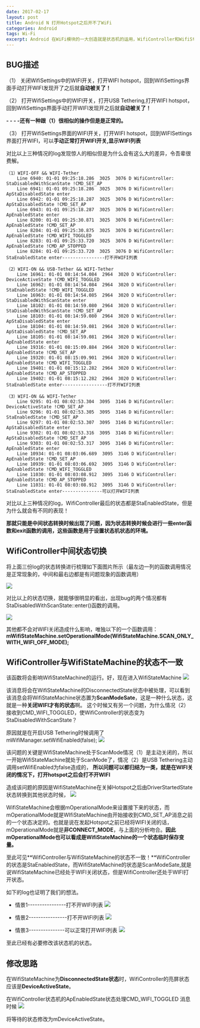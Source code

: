 ```yaml
---
date: 2017-02-17
layout: post
title: Android N 打开Hotspot之后开不了WiFi
categories: Android
tags: Wi-Fi
excerpt: Android 在WiFi模块的一大创造就是状态机的运用，WifiController和WifiStateMachine就是两大核心状态机，但是有时候也会出现两个状态机状态不一致的情况。
---
```

## **BUG描述**
（1） 关闭WifiSettings中的WIFI开关，打开WIFI hotspot，回到WifiSettings界面手动打开WIFI发现开了之后就**自动被关了！**

（2） 打开WifiSettings中的WIFI开关，打开USB Tethering,打开WIFI hotspot，回到WifiSettings界面手动打开WIFI发现开之后就**自动被关了！**

**- - - -还有一种跟（1）很相似的操作但是是正常的。**

（3） 打开WifiSettings界面的WIFI开关，打开WIFI hotspot，回到WIFISettings界面打开WIFI，可以**手动正常打开WIFI开关,显示WIFI列表**

<div>对比以上三种情况的log发现惊人的相似但是为什么会有这么大的差异，令吾辈很费解。</div>

```
（1）WIFI-OFF && WIFI-Tether
	Line 6940: 01-01 09:25:18.286  3025  3076 D WifiController:  StaDisabledWithScanState !CMD_SET_AP
	Line 6941: 01-01 09:25:18.286  3025  3076 D WifiController: ApStaDisabledState enter
	Line 6942: 01-01 09:25:18.287  3025  3076 D WifiController:  ApStaDisabledState !CMD_SET_AP
	Line 6943: 01-01 09:25:18.287  3025  3076 D WifiController: ApEnabledState enter
	Line 8200: 01-01 09:25:30.871  3025  3076 D WifiController:  ApEnabledState !CMD_SET_AP
	Line 8204: 01-01 09:25:30.875  3025  3076 D WifiController:  ApEnabledState !CMD_WIFI_TOGGLED
	Line 8283: 01-01 09:25:33.720  3025  3076 D WifiController:  ApEnabledState !CMD_AP_STOPPED
	Line 8284: 01-01 09:25:33.720  3025  3076 D WifiController: StaEnabledState enter----------------打不开WIFI列表
```
```
（2）WIFI-ON && USB-Tether && WIFI-Tether
	Line 16961: 01-01 08:14:54.084  2964  3020 D WifiController:  DeviceActiveState !CMD_WIFI_TOGGLED
	Line 16962: 01-01 08:14:54.084  2964  3020 D WifiController:  StaEnabledState !CMD_WIFI_TOGGLED
	Line 16963: 01-01 08:14:54.085  2964  3020 D WifiController: StaDisabledWithScanState enter
	Line 18102: 01-01 08:14:59.080  2964  3020 D WifiController:  StaDisabledWithScanState !CMD_SET_AP
	Line 18103: 01-01 08:14:59.080  2964  3020 D WifiController: ApStaDisabledState enter
	Line 18104: 01-01 08:14:59.081  2964  3020 D WifiController:  ApStaDisabledState !CMD_SET_AP
	Line 18105: 01-01 08:14:59.081  2964  3020 D WifiController: ApEnabledState enter
	Line 19316: 01-01 08:15:09.884  2964  3020 D WifiController:  ApEnabledState !CMD_SET_AP
	Line 19320: 01-01 08:15:09.901  2964  3020 D WifiController:  ApEnabledState !CMD_WIFI_TOGGLED
	Line 19401: 01-01 08:15:12.282  2964  3020 D WifiController:  ApEnabledState !CMD_AP_STOPPED
	Line 19402: 01-01 08:15:12.282  2964  3020 D WifiController: StaEnabledState enter-----------------打不开WIFI列表
```
```
（3）WIFI-ON && WIFI-Tether
	Line 9295: 01-01 08:02:53.304  3095  3146 D WifiController:  DeviceActiveState !CMD_SET_AP
	Line 9296: 01-01 08:02:53.305  3095  3146 D WifiController:  StaEnabledState !CMD_SET_AP
	Line 9297: 01-01 08:02:53.307  3095  3146 D WifiController: ApStaDisabledState enter
	Line 9302: 01-01 08:02:53.316  3095  3146 D WifiController:  ApStaDisabledState !CMD_SET_AP
	Line 9303: 01-01 08:02:53.317  3095  3146 D WifiController: ApEnabledState enter
	Line 10934: 01-01 08:03:06.689  3095  3146 D WifiController:  ApEnabledState !CMD_SET_AP
	Line 10939: 01-01 08:03:06.692  3095  3146 D WifiController:  ApEnabledState !CMD_WIFI_TOGGLED
	Line 11030: 01-01 08:03:08.912  3095  3146 D WifiController:  ApEnabledState !CMD_AP_STOPPED
	Line 11031: 01-01 08:03:08.912  3095  3146 D WifiController: StaEnabledState enter---------------可以打开WIFI列表
```

对比以上三种情况的log，WifiController最后的状态都是StaEnabledState，但是为什么就会有不同的表现！

**那就只能是中间状态转换时候出现了问题，因为状态转换时候会进行一些enter函数和exit函数的调用，这些函数是用于设置状态机状态的环境。**

## **WifiController中间状态切换**
将上面三份log的状态转换进行梳理如下面图片所示（最左边一列的函数调用情况是正常现象的，中间和最右边都是有问题现象的函数调用）

![](/blog/assets/wifi/wificontroller-bug.jpg)

对比以上的状态切换，就能够很明显的看出，出现bug的两个情况都有
StaDisabledWithScanState::enter()函数的调用。

![](/blog/assets/wifi/wificontroller-stadisabledwithscanstate-enter.png)

其他都不会对WIFI关闭造成什么影响，唯独以下的一个函数调用：
**mWifiStateMachine.setOperationalMode(WifiStateMachine.SCAN_ONLY_WITH_WIFI_OFF_MODE);**


## **WifiController与WifiStateMachine的状态不一致**
该函数将会影响WifiStateMachine的运行。好，现在进入WifiStateMachine
![](/blog/assets/wifi/wificontroller-wifistatemachine-set-operational-mode.png)

该消息将会在WifiStateMachine的DisconnectedState状态中被处理，可以看到该消息会将WifiStateMachine状态置为**ScanModeSate**，这是一种什么状态，这就是一种**关闭WIFI才有的状态**啊。
这个时候又有另一个问题，为什么情况（2）接收到CMD_WIFI_TOGGLED，使WifiController的状态变为StaDisabledWithScanState？

原因就是在开启USB Tethering时候调用了
mWifiManager.setWifiEnabled(false);
![](/blog/assets/wifi/wificontroller-usbtethering.png)

该问题的关键是WifiStateMachine处于ScanMode情况（1）是主动关闭的，所以一开始WifiStateMachine就处于ScanMode了，情况（2）是USB Tethering主动调用setWifiEnabled为false造成的，
**所以问题可以都归结为一类，就是在WIFI关闭的情况下，打开hotspot之后会打不开WIFI**

造成该问题的原因是WifiStateMachine在关掉Hotspot之后由DriverStartedState状态转换到其他状态时候，
![](/blog/assets/wifi/wificontroller-wifistatemachine-driverstartedstate.png)

WifiStateMachine会根据mOperationalMode来设置接下来的状态，而mOperationalMode就是WIfiStateMachine由开始接收到CMD_SET_AP消息之前的一个状态决定的。也就是说在发起Hotspot之前已经将WIFI关闭的话，mOperationalMode就是**非CONNECT_MODE**，与上面的分析吻合。**因此mOperationalMode也可以看成是WifiStateMachine的一个状态临时保存变量。**

至此可见**WifiController与WifiStateMachine的状态不一致！**WifiController的状态是StaEnabledState，而WifiStateMachine的状态是ScanModeSate,就是说WifiStateMachine已经处于WIFI关闭状态，但是WifiController还处于WIFI打开状态。

如下的log也证明了我们的想法。

* 情景1----------------打不开WIFI列表
![](/blog/assets/wifi/wificontroller-wifistatemachine-log1.png)

* 情景2----------------打不开WIFI列表
![](/blog/assets/wifi/wificontroller-wifistatemachine-log2.png)

* 情景3---------------可以正常打开WIFI列表
![](/blog/assets/wifi/wificontroller-wifistatemachine-log3.png)

至此已经有必要修改该状态机的状态。

## **修改思路**
在WifiStateMachine为**DisconnectedState状态**时，WifiController的亮屏状态应该是**DeviceActiveState**。

在WifiController状态机的ApEnabledState状态处理CMD_WIFI_TOGGLED 消息时候
![](/blog/assets/wifi/wificontroller-bug-fix.png)

将等待的状态修改为mDeviceActiveState。



